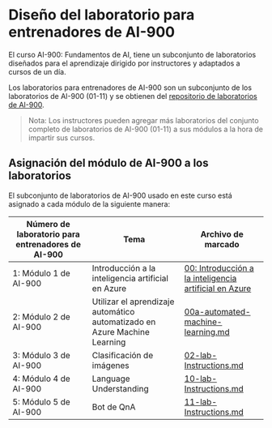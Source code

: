 # Diseño del laboratorio para entrenadores de AI-900

El curso AI-900: Fundamentos de AI, tiene un subconjunto de laboratorios diseñados para el aprendizaje dirigido por instructores y adaptados a cursos de un día.

Los laboratorios para entrenadores de AI-900 son un subconjunto de los laboratorios de AI-900 (01-11) y se obtienen del [repositorio de laboratorios de AI-900](https://github.com/MicrosoftLearning/mslearn-ai900).

> Nota: Los instructores pueden agregar más laboratorios del conjunto completo de laboratorios de AI-900 (01-11) a sus módulos a la hora de impartir sus cursos.

## Asignación del módulo de AI-900 a los laboratorios

El subconjunto de laboratorios de AI-900 usado en este curso está asignado a cada módulo de la siguiente manera: 

| Número de laboratorio para entrenadores de AI-900 | Tema | Archivo de marcado |
| --- | --- | --- |
| 1: Módulo 1 de AI-900 | Introducción a la inteligencia artificial en Azure | [00: Introducción a la inteligencia artificial en Azure](https://github.com/MicrosoftLearning/mslearn-ai900/blob/main/instructions/00%20-%20Get%20started%20with%20AI%20on%20Azure.md) |
| 2: Módulo 2 de AI-900 | Utilizar el aprendizaje automático automatizado en Azure Machine Learning | [00a-automated-machine-learning.md](https://github.com/MicrosoftLearning/mslearn-ai900/blob/main/instructions/00a-automated-machine-learning.md) |
| 3: Módulo 3 de AI-900 | Clasificación de imágenes  | [02-lab-Instructions.md](https://github.com/MicrosoftLearning/mslearn-ai900/blob/main/instructions/02-lab-Instructions.md) |
| 4: Módulo 4 de AI-900 | Language Understanding | [10-lab-Instructions.md](https://github.com/MicrosoftLearning/mslearn-ai900/blob/main/instructions/10-lab-Instructions.md) |
| 5: Módulo 5 de AI-900 | Bot de QnA | [11-lab-Instructions.md](https://github.com/MicrosoftLearning/mslearn-ai900/blob/main/instructions/11-lab-Instructions.md) |

